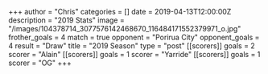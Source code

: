 +++
author = "Chris"
categories = []
date = 2019-04-13T12:00:00Z
description = "2019 Stats"
image = "/images/104378714_3077576142468670_116484171552379971_o.jpg"
frother_goals = 4
match = true
opponent = "Porirua City"
opponent_goals = 4
result = "Draw"
title = "2019 Season"
type = "post"
[[scorers]]
goals = 2
scorer = "Alain"
[[scorers]]
goals = 1
scorer = "Yarride"
[[scorers]]
goals = 1
scorer = "OG"
+++